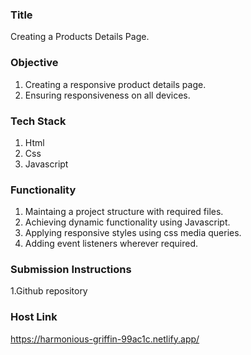 ### Title
Creating a Products Details Page.

### Objective
1. Creating a responsive product details page.
2. Ensuring responsiveness on all devices.

### Tech Stack
1. Html
2. Css
3. Javascript

### Functionality
1. Maintaing a project structure with required files.
2. Achieving dynamic functionality using Javascript.
3. Applying responsive styles using css media queries.
4. Adding event listeners wherever required.

### Submission Instructions
1.Github repository

### Host Link 
https://harmonious-griffin-99ac1c.netlify.app/
